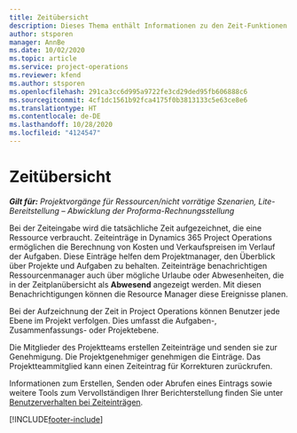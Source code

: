 ```yaml
---
title: Zeitübersicht
description: Dieses Thema enthält Informationen zu den Zeit-Funktionen in Dynamics 365 Project Operations.
author: stsporen
manager: AnnBe
ms.date: 10/02/2020
ms.topic: article
ms.service: project-operations
ms.reviewer: kfend
ms.author: stsporen
ms.openlocfilehash: 291ca3cc6d995a9722fe3cd29ded95fb606888c6
ms.sourcegitcommit: 4cf1dc1561b92fca4175f0b3813133c5e63ce8e6
ms.translationtype: HT
ms.contentlocale: de-DE
ms.lasthandoff: 10/28/2020
ms.locfileid: "4124547"
---
```

# <a name="time-overview"></a>Zeitübersicht

_**Gilt für:** Projektvorgänge für Ressourcen/nicht vorrätige Szenarien, Lite-Bereitstellung – Abwicklung der Proforma-Rechnungsstellung_

Bei der Zeiteingabe wird die tatsächliche Zeit aufgezeichnet, die eine Ressource verbraucht. Zeiteinträge in Dynamics 365 Project Operations ermöglichen die Berechnung von Kosten und Verkaufspreisen im Verlauf der Aufgaben. Diese Einträge helfen dem Projektmanager, den Überblick über Projekte und Aufgaben zu behalten. Zeiteinträge benachrichtigen Ressourcenmanager auch über mögliche Urlaube oder Abwesenheiten, die in der Zeitplanübersicht als **Abwesend** angezeigt werden. Mit diesen Benachrichtigungen können die Resource Manager diese Ereignisse planen.

Bei der Aufzeichnung der Zeit in Project Operations können Benutzer jede Ebene im Projekt verfolgen. Dies umfasst die Aufgaben-, Zusammenfassungs- oder Projektebene.

Die Mitglieder des Projektteams erstellen Zeiteinträge und senden sie zur Genehmigung. Die Projektgenehmiger genehmigen die Einträge. Das Projektteammitglied kann einen Zeiteintrag für Korrekturen zurückrufen.

Informationen zum Erstellen, Senden oder Abrufen eines Eintrags sowie weitere Tools zum Vervollständigen Ihrer Berichterstellung finden Sie unter [Benutzerverhalten bei Zeiteinträgen](ui-behavior-time.md).



[!INCLUDE[footer-include](../includes/footer-banner.md)]